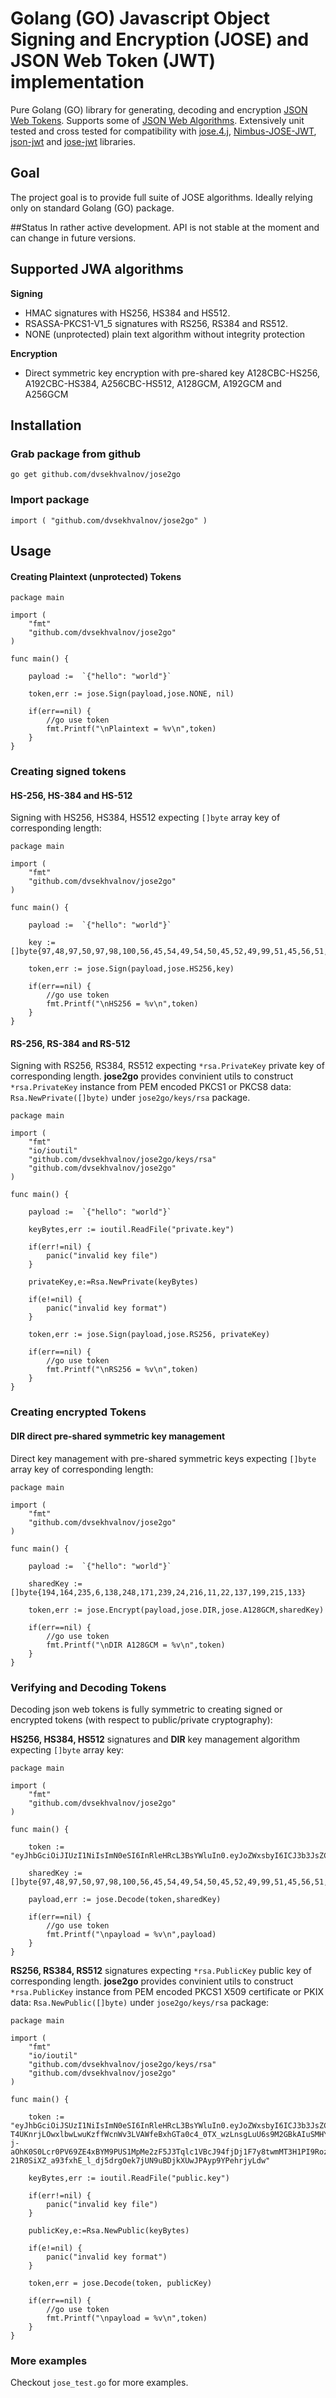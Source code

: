 # Golang (GO) Javascript Object Signing and Encryption (JOSE) and JSON Web Token (JWT) implementation

Pure Golang (GO) library for generating, decoding and encryption [JSON Web Tokens](http://tools.ietf.org/html/draft-jones-json-web-token-10). Supports some of [JSON Web Algorithms](http://tools.ietf.org/html/draft-ietf-jose-json-web-algorithms-23). 
Extensively unit tested and cross tested for compatibility with [jose.4.j](https://bitbucket.org/b_c/jose4j/wiki/Home), [Nimbus-JOSE-JWT](https://bitbucket.org/nimbusds/nimbus-jose-jwt/wiki/Home), [json-jwt](https://github.com/nov/json-jwt) and
[jose-jwt](https://github.com/dvsekhvalnov/jose-jwt) libraries. 

## Goal
The project goal is to provide full suite of JOSE algorithms. Ideally relying only on standard Golang (GO) package.

##Status
In rather active development. API is not stable at the moment and can change in future versions.

## Supported JWA algorithms

**Signing**
- HMAC signatures with HS256, HS384 and HS512.
- RSASSA-PKCS1-V1_5 signatures with RS256, RS384 and RS512.
- NONE (unprotected) plain text algorithm without integrity protection

**Encryption**
- Direct symmetric key encryption with pre-shared key A128CBC-HS256, A192CBC-HS384, A256CBC-HS512, A128GCM, A192GCM and A256GCM

## Installation
### Grab package from github
`go get github.com/dvsekhvalnov/jose2go`

### Import package
`import (
	"github.com/dvsekhvalnov/jose2go"
)`

## Usage
#### Creating Plaintext (unprotected) Tokens	
	package main

	import (
		"fmt"
		"github.com/dvsekhvalnov/jose2go"
	)

	func main() {

		payload :=  `{"hello": "world"}`
	
		token,err := jose.Sign(payload,jose.NONE, nil)

		if(err==nil) {
			//go use token
			fmt.Printf("\nPlaintext = %v\n",token)
		}
	}

### Creating signed tokens
#### HS-256, HS-384 and HS-512
Signing with HS256, HS384, HS512 expecting `[]byte` array key of corresponding length:

	package main

	import (
		"fmt"
		"github.com/dvsekhvalnov/jose2go"
	)

	func main() {

		payload :=  `{"hello": "world"}`
	
		key := []byte{97,48,97,50,97,98,100,56,45,54,49,54,50,45,52,49,99,51,45,56,51,100,54,45,49,99,102,53,53,57,98,52,54,97,102,99}		
	
		token,err := jose.Sign(payload,jose.HS256,key)

		if(err==nil) {
			//go use token
			fmt.Printf("\nHS256 = %v\n",token)
		}
	}
	
#### RS-256, RS-384 and RS-512	
Signing with RS256, RS384, RS512 expecting `*rsa.PrivateKey` private key of corresponding length. **jose2go** provides convinient utils to construct `*rsa.PrivateKey` instance from PEM encoded PKCS1 or PKCS8 data: `Rsa.NewPrivate([]byte)` under `jose2go/keys/rsa` package.

	package main

	import (
		"fmt"
		"io/ioutil"
		"github.com/dvsekhvalnov/jose2go/keys/rsa"
		"github.com/dvsekhvalnov/jose2go"
	)

	func main() {

		payload :=  `{"hello": "world"}`

		keyBytes,err := ioutil.ReadFile("private.key")

		if(err!=nil) {
			panic("invalid key file")
		}

		privateKey,e:=Rsa.NewPrivate(keyBytes)

		if(e!=nil) {
			panic("invalid key format")
		}
	
		token,err := jose.Sign(payload,jose.RS256, privateKey)

		if(err==nil) {
			//go use token
			fmt.Printf("\nRS256 = %v\n",token)
		}
	}	

### Creating encrypted Tokens
#### DIR direct pre-shared symmetric key management
Direct key management with pre-shared symmetric keys expecting `[]byte` array key of corresponding length:

	package main

	import (
		"fmt"
		"github.com/dvsekhvalnov/jose2go"
	)

	func main() {

		payload :=  `{"hello": "world"}`
	
		sharedKey :=[]byte{194,164,235,6,138,248,171,239,24,216,11,22,137,199,215,133}
	
		token,err := jose.Encrypt(payload,jose.DIR,jose.A128GCM,sharedKey)

		if(err==nil) {
			//go use token
			fmt.Printf("\nDIR A128GCM = %v\n",token)
		}
	}
	
### Verifying and Decoding Tokens
Decoding json web tokens is fully symmetric to creating signed or encrypted tokens (with respect to public/private cryptography):		

**HS256, HS384, HS512** signatures and **DIR** key management algorithm expecting `[]byte` array key:

	package main

	import (
		"fmt"
		"github.com/dvsekhvalnov/jose2go"
	)

	func main() {

		token := "eyJhbGciOiJIUzI1NiIsImN0eSI6InRleHRcL3BsYWluIn0.eyJoZWxsbyI6ICJ3b3JsZCJ9.chIoYWrQMA8XL5nFz6oLDJyvgHk2KA4BrFGrKymjC8E"
	
		sharedKey :=[]byte{97,48,97,50,97,98,100,56,45,54,49,54,50,45,52,49,99,51,45,56,51,100,54,45,49,99,102,53,53,57,98,52,54,97,102,99}
	
		payload,err := jose.Decode(token,sharedKey)

		if(err==nil) {
			//go use token
			fmt.Printf("\npayload = %v\n",payload)
		}
	}

**RS256, RS384, RS512** signatures expecting `*rsa.PublicKey` public key of corresponding length. **jose2go** provides convinient utils to construct `*rsa.PublicKey` instance from PEM encoded PKCS1 X509 certificate or PKIX data: `Rsa.NewPublic([]byte)` under `jose2go/keys/rsa` package:

	package main

	import (
	    "fmt"
	    "io/ioutil"
	    "github.com/dvsekhvalnov/jose2go/keys/rsa"
	    "github.com/dvsekhvalnov/jose2go"
	)

	func main() {

	    token := "eyJhbGciOiJSUzI1NiIsImN0eSI6InRleHRcL3BsYWluIn0.eyJoZWxsbyI6ICJ3b3JsZCJ9.NL_dfVpZkhNn4bZpCyMq5TmnXbT4yiyecuB6Kax_lV8Yq2dG8wLfea-T4UKnrjLOwxlbwLwuKzffWcnWv3LVAWfeBxhGTa0c4_0TX_wzLnsgLuU6s9M2GBkAIuSMHY6UTFumJlEeRBeiqZNrlqvmAzQ9ppJHfWWkW4stcgLCLMAZbTqvRSppC1SMxnvPXnZSWn_Fk_q3oGKWw6Nf0-j-aOhK0S0Lcr0PV69ZE4xBYM9PUS1MpMe2zF5J3Tqlc1VBcJ94fjDj1F7y8twmMT3H1PI9RozO-21R0SiXZ_a93fxhE_l_dj5drgOek7jUN9uBDjkXUwJPAyp9YPehrjyLdw"

	    keyBytes,err := ioutil.ReadFile("public.key")

	    if(err!=nil) {
	        panic("invalid key file")
	    }

	    publicKey,e:=Rsa.NewPublic(keyBytes)

	    if(e!=nil) {
	        panic("invalid key format")
	    }

	    token,err = jose.Decode(token, publicKey)

	    if(err==nil) {
	        //go use token
	        fmt.Printf("\npayload = %v\n",token)
	    }
	} 


### More examples
Checkout `jose_test.go` for more examples.	